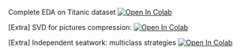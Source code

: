 Complete EDA on Titanic dataset
[![Open In Colab](https://colab.research.google.com/assets/colab-badge.svg)](https://colab.research.google.com/github/ml-mipt/ml-mipt/blob/basic/week04_svm_pca/week04_complete_EDA.ipynb)

[Extra] SVD for pictures compression:
[![Open In Colab](https://colab.research.google.com/assets/colab-badge.svg)](https://colab.research.google.com/github/ml-mipt/ml-mipt/blob/basic/week04_svm_pca/week04_extra_pictures_svd.ipynb)


[Extra] Independent seatwork: multiclass strategies
[![Open In Colab](https://colab.research.google.com/assets/colab-badge.svg)](https://colab.research.google.com/github/ml-mipt/ml-mipt/blob/basic/week04_svm_pca/week04_extra_multiclass_strategies_independent_seatwork.ipynb)